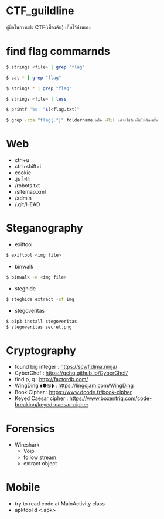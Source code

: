 # CTF_guildline
คู่มือในการแข่ง CTF(เบื้องต้น) เก็บไว้อ่านเอง
# find flag commarnds
```sh
$ strings <file> | grep "flag"
```
 ```sh 
 $ cat * | grep "flag" 
 ```
 ```sh 
 $ strings * | grep "flag" 
 ```
 ```sh
$ strings <file> | less
```
 ```sh
$ printf '%s' "$(<flag.txt)"
```
 ```sh
$ grep -roa "flag{.*}" foldername หรือ -Ril แต่จะโชว์แค่ขื่อไฟล์เท่านั้น
 ```

# Web
- ctrl+u
- ctrl+shift+i
- cookie
- .js ไฟล์
- /robots.txt
- /sitemap.xml
- /admin
- /.git/HEAD
# Steganography
- exiftool
```sh
$ exiftool <img file>
```
- binwalk
```sh
$ binwalk -e <img file>
```
- steghide
```sh
$ steghide extract -sf img
```
- stegoveritas
```sh
$ pip3 install stegoveritas
$ stegoveritas secret.png
```

# Cryptography
- found big integer : https://scwf.dima.ninja/
- CyberChef : https://gchq.github.io/CyberChef/
- find p, q : http://factordb.com/
- WingDing ⬧︎●︎♋︎⧫︎ : https://lingojam.com/WingDing
- Book Cipher : https://www.dcode.fr/book-cipher
- Keyed Caesar cipher : https://www.boxentriq.com/code-breaking/keyed-caesar-cipher
# Forensics
- Wireshark
  - Voip
  - follow stream
  - extract object
# Mobile
- try to read code at MainActivity class
- apktool d <.apk>

